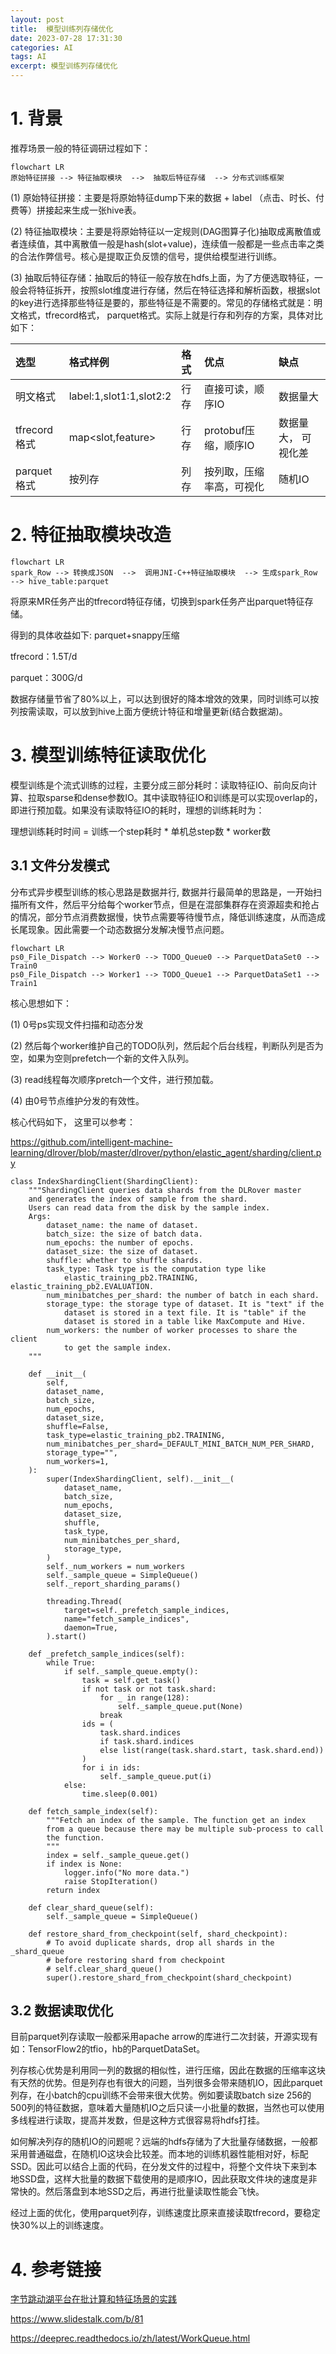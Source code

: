 ```yaml
---
layout: post
title:  模型训练列存储优化
date: 2023-07-28 17:31:30
categories: AI
tags: AI
excerpt: 模型训练列存储优化
---
```


# 1. 背景

推荐场景一般的特征调研过程如下：

```mermaid
flowchart LR
原始特征拼接 --> 特征抽取模块  -->  抽取后特征存储  --> 分布式训练框架
```

(1) 原始特征拼接：主要是将原始特征dump下来的数据  + label （点击、时长、付费等）拼接起来生成一张hive表。

(2) 特征抽取模块：主要是将原始特征以一定规则(DAG图算子化)抽取成离散值或者连续值，其中离散值一般是hash(slot+value)，连续值一般都是一些点击率之类的合法作弊信号。核心是提取正负反馈的信号，提供给模型进行训练。

(3) 抽取后特征存储：抽取后的特征一般存放在hdfs上面，为了方便选取特征，一般会将特征拆开，按照slot维度进行存储，然后在特征选择和解析函数，根据slot的key进行选择那些特征是要的，那些特征是不需要的。常见的存储格式就是：明文格式，tfrecord格式， parquet格式。实际上就是行存和列存的方案，具体对比如下：

| 选型         | 格式样例                    | 格式 | 优点              | 缺点         |
| :--------- | :---------------------- | :- | :-------------- | :--------- |
| 明文格式       | label:1,slot1:1,slot2:2 | 行存 | 直接可读，顺序IO       | 数据量大       |
| tfrecord格式 | map\<slot,feature>      | 行存 | protobuf压缩，顺序IO | 数据量大， 可视化差 |
| parquet格式  | 按列存                     | 列存 | 按列取，压缩率高，可视化    | 随机IO       |

# 2. 特征抽取模块改造

```mermaid
flowchart LR
spark_Row --> 转换成JSON  -->  调用JNI-C++特征抽取模块  --> 生成spark_Row  --> hive_table:parquet
```

将原来MR任务产出的tfrecord特征存储，切换到spark任务产出parquet特征存储。

得到的具体收益如下: parquet+snappy压缩

tfrecord：1.5T/d

parquet：300G/d

数据存储量节省了80%以上，可以达到很好的降本增效的效果，同时训练可以按列按需读取，可以放到hive上面方便统计特征和增量更新(结合数据湖)。

# 3. 模型训练特征读取优化

模型训练是个流式训练的过程，主要分成三部分耗时：读取特征IO、前向反向计算、拉取sparse和dense参数IO。其中读取特征IO和训练是可以实现overlap的，即进行预加载。如果没有读取特征IO的耗时，理想的训练耗时为：

&#x20;          理想训练耗时时间 = 训练一个step耗时 \* 单机总step数 \* worker数

## 3.1 文件分发模式

分布式异步模型训练的核心思路是数据并行, 数据并行最简单的思路是，一开始扫描所有文件，然后平分给每个worker节点，但是在混部集群存在资源超卖和抢占的情况，部分节点消费数据慢，快节点需要等待慢节点，降低训练速度，从而造成长尾现象。因此需要一个动态数据分发解决慢节点问题。

```mermaid
flowchart LR
ps0_File_Dispatch --> Worker0 --> TODO_Queue0 --> ParquetDataSet0 --> Train0
ps0_File_Dispatch --> Worker1 --> TODO_Queue1 --> ParquetDataSet1 --> Train1
```

核心思想如下：

(1) 0号ps实现文件扫描和动态分发

(2) 然后每个worker维护自己的TODO队列，然后起个后台线程，判断队列是否为空，如果为空则prefetch一个新的文件入队列。

(3)  read线程每次顺序pretch一个文件，进行预加载。

(4) 由0号节点维护分发的有效性。

核心代码如下， 这里可以参考：

<https://github.com/intelligent-machine-learning/dlrover/blob/master/dlrover/python/elastic_agent/sharding/client.py>

    class IndexShardingClient(ShardingClient):
        """ShardingClient queries data shards from the DLRover master
        and generates the index of sample from the shard.
        Users can read data from the disk by the sample index.
        Args:
            dataset_name: the name of dataset.
            batch_size: the size of batch data.
            num_epochs: the number of epochs.
            dataset_size: the size of dataset.
            shuffle: whether to shuffle shards.
            task_type: Task type is the computation type like
                elastic_training_pb2.TRAINING, elastic_training_pb2.EVALUATION.
            num_minibatches_per_shard: the number of batch in each shard.
            storage_type: the storage type of dataset. It is "text" if the
                dataset is stored in a text file. It is "table" if the
                dataset is stored in a table like MaxCompute and Hive.
            num_workers: the number of worker processes to share the client
                to get the sample index.
        """

        def __init__(
            self,
            dataset_name,
            batch_size,
            num_epochs,
            dataset_size,
            shuffle=False,
            task_type=elastic_training_pb2.TRAINING,
            num_minibatches_per_shard=_DEFAULT_MINI_BATCH_NUM_PER_SHARD,
            storage_type="",
            num_workers=1,
        ):
            super(IndexShardingClient, self).__init__(
                dataset_name,
                batch_size,
                num_epochs,
                dataset_size,
                shuffle,
                task_type,
                num_minibatches_per_shard,
                storage_type,
            )
            self._num_workers = num_workers
            self._sample_queue = SimpleQueue()
            self._report_sharding_params()

            threading.Thread(
                target=self._prefetch_sample_indices,
                name="fetch_sample_indices",
                daemon=True,
            ).start()

        def _prefetch_sample_indices(self):
            while True:
                if self._sample_queue.empty():
                    task = self.get_task()
                    if not task or not task.shard:
                        for _ in range(128):
                            self._sample_queue.put(None)
                        break
                    ids = (
                        task.shard.indices
                        if task.shard.indices
                        else list(range(task.shard.start, task.shard.end))
                    )
                    for i in ids:
                        self._sample_queue.put(i)
                else:
                    time.sleep(0.001)

        def fetch_sample_index(self):
            """Fetch an index of the sample. The function get an index
            from a queue because there may be multiple sub-process to call
            the function.
            """
            index = self._sample_queue.get()
            if index is None:
                logger.info("No more data.")
                raise StopIteration()
            return index

        def clear_shard_queue(self):
            self._sample_queue = SimpleQueue()

        def restore_shard_from_checkpoint(self, shard_checkpoint):
            # To avoid duplicate shards, drop all shards in the _shard_queue
            # before restoring shard from checkpoint
            # self.clear_shard_queue()
            super().restore_shard_from_checkpoint(shard_checkpoint)

## 3.2 数据读取优化

&#x20;   目前parquet列存读取一般都采用apache arrow的库进行二次封装，开源实现有如：TensorFlow2的tfio，hb的ParquetDataSet。

&#x20;   列存核心优势是利用同一列的数据的相似性，进行压缩，因此在数据的压缩率这块有天然的优势。但是列存也有很大的问题，当列很多会带来随机IO，因此parquet列存，在小batch的cpu训练不会带来很大优势。例如要读取batch size 256的500列的特征数据，意味着大量随机IO之后只读一小批量的数据，当然也可以使用多线程进行读取，提高并发数，但是这种方式很容易将hdfs打挂。

&#x20;   如何解决列存的随机IO的问题呢？远端的hdfs存储为了大批量存储数据，一般都采用普通磁盘，在随机IO这块会比较差。而本地的训练机器性能相对好，标配SSD。因此可以结合上面的代码，在分发文件的过程中，将整个文件块下来到本地SSD盘，这样大批量的数据下载使用的是顺序IO，因此获取文件块的速度是非常快的。然后落盘到本地SSD之后，再进行批量读取性能会飞快。

&#x20;   经过上面的优化，使用parquet列存，训练速度比原来直接读取tfrecord，要稳定快30%以上的训练速度。

# 4. 参考链接

[字节跳动湖平台在批计算和特征场景的实践](https://zhuanlan.zhihu.com/p/627219150)

<https://www.slidestalk.com/b/81>

<https://deeprec.readthedocs.io/zh/latest/WorkQueue.html>

